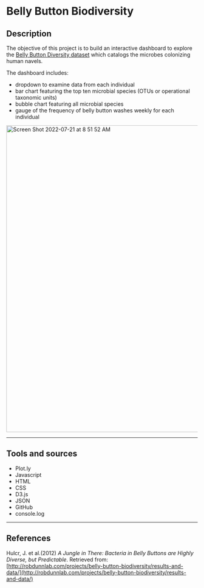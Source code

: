 # Belly Button Biodiversity 

## Description
The objective of this project is to build an interactive dashboard to explore the [Belly Button Diversity dataset](http://robdunnlab.com/projects/belly-button-biodiversity/) which catalogs the microbes colonizing human navels. 

The dashboard includes:
* dropdown to examine data from each individual
* bar chart featuring the top ten microbial species (OTUs or operational taxonomic units)
* bubble chart featuring all microbial species
* gauge of the frequency of belly button washes weekly for each individual

<img width="808" alt="Screen Shot 2022-07-21 at 8 51 52 AM" src="https://user-images.githubusercontent.com/100361900/180220942-02413ab2-03b8-4111-ab95-50b46c6c251e.png">

- - -
## Tools and sources

* Plot.ly
* Javascript
* HTML
* CSS
* D3.js
* JSON
* GitHub 
* console.log
- - -
## References

Hulcr, J. et al.(2012) _A Jungle in There: Bacteria in Belly Buttons are Highly Diverse, but Predictable_. Retrieved from: [http://robdunnlab.com/projects/belly-button-biodiversity/results-and-data/](http://robdunnlab.com/projects/belly-button-biodiversity/results-and-data/)


